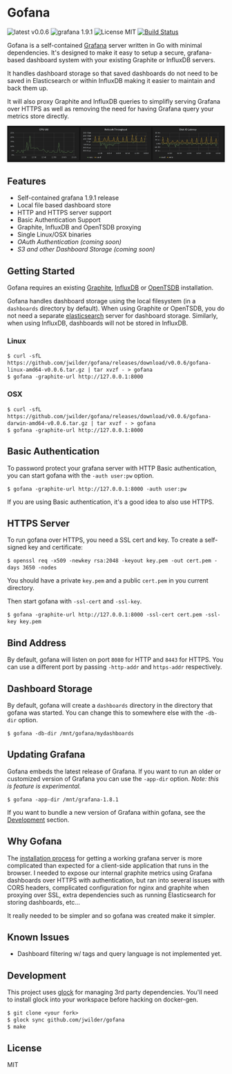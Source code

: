 # Gofana

![latest v0.0.6](https://img.shields.io/badge/latest-v0.0.6-brightgreen.svg)
![grafana 1.9.1](https://img.shields.io/badge/grafana-1.9.1-orange.svg) ![License MIT](https://img.shields.io/badge/license-MIT-blue.svg)
[![Build Status](https://travis-ci.org/jwilder/gofana.svg?branch=master)](https://travis-ci.org/jwilder/gofana)

Gofana is a self-contained [Grafana](http://grafana.org/) server written in Go with minimal dependencies.  It's designed to make it easy to setup a secure,  grafana-based dashboard system with your existing Graphite or InfluxDB servers.

It handles dashboard storage so that saved dashboards do not need to be saved in Elasticsearch or within InfluxDB making it easier to maintain and back them  up.

It will also proxy Graphite and InfluxDB queries to simplifly serving Grafana over HTTPS as well as removing the need for having Grafana query your metrics store directly.

![Grafana Graphs](docs/graphs.png "Grafana Graphs")

## Features

* Self-contained grafana 1.9.1 release
* Local file based dashboard store
* HTTP and HTTPS server support
* Basic Authentication Support
* Graphite, InfluxDB and OpenTSDB proxying
* Single Linux/OSX binaries
* _OAuth Authentication (coming soon)_
* _S3 and other Dashboard Storage (coming soon)_

## Getting Started

Gofana requires an existing [Graphite](http://graphite.wikidot.com/), [InfluxDB](http://influxdb.com/)
or [OpenTSDB](http://opentsdb.net/) installation.

Gofana handles dashboard storage using the local filesystem (in a `dashboards` directory by default).
When using Graphite or OpenTSDB, you do not need a separate [elasticsearch](http://www.elasticsearch.org/)
server for dashboard storage.  Similarly, when using InfluxDB, dashboards will not be stored in InfluxDB.

### Linux
```
$ curl -sfL https://github.com/jwilder/gofana/releases/download/v0.0.6/gofana-linux-amd64-v0.0.6.tar.gz | tar xvzf - > gofana
$ gofana -graphite-url http://127.0.0.1:8000
```

### OSX
```
$ curl -sfL https://github.com/jwilder/gofana/releases/download/v0.0.6/gofana-darwin-amd64-v0.0.6.tar.gz | tar xvzf - > gofana
$ gofana -graphite-url http://127.0.0.1:8000
```

## Basic Authentication

To password protect your grafana server with HTTP Basic authentication, you can
start gofana with the `-auth user:pw` option.

```
$ gofana -graphite-url http://127.0.0.1:8000 -auth user:pw
```

If you are using Basic authentication, it's a good idea to also use HTTPS.

## HTTPS Server

To run gofana over HTTPS, you need a SSL cert and key.  To create a self-signed key and certificate:

```
$ openssl req -x509 -newkey rsa:2048 -keyout key.pem -out cert.pem -days 3650 -nodes
```

You should have a private `key.pem` and a public `cert.pem` in you current directory.

Then start gofana with `-ssl-cert` and `-ssl-key`.

```
$ gofana -graphite-url http://127.0.0.1:8000 -ssl-cert cert.pem -ssl-key key.pem
```

## Bind Address

By default, gofana will listen on port `8080` for HTTP and `8443` for HTTPS. You can use a different port by passing `-http-addr` and `https-addr` respectively.

## Dashboard Storage

By default, gofana will create a `dashboards` directory in the directory that gofana was started.  You can change this to somewhere else with the `-db-dir`
option.

```
$ gofana -db-dir /mnt/gofana/mydashboards
```

## Updating Grafana

Gofana embeds the latest release of Grafana.  If you want to run an older or customized version of Grafana you can use the `-app-dir` option.  _Note: this is feature is experimental._

```
$ gofana -app-dir /mnt/grafana-1.8.1
```

If you want to bundle a new version of Grafana within gofana, see the [Development](#development) section.


## Why Gofana

The [installation process](http://grafana.org/docs/) for getting a working grafana server is more complicated than expected for a client-side application that runs in the browser.  I needed to expose our internal graphite metrics using Grafana dashboards over HTTPS with authentication, but ran into several issues with CORS headers, complicated configuration for nginx and graphite when proxying over SSL, extra dependencies such as running Elasticsearch for storing dashboards, etc...

It really needed to be simpler and so gofana was created make it simpler.

## Known Issues

* Dashboard filtering w/ tags and query language is not implemented yet.

## Development

This project uses [glock](https://github.com/robfig/glock) for managing 3rd party dependencies.
You'll need to install glock into your workspace before hacking on docker-gen.

```
$ git clone <your fork>
$ glock sync github.com/jwilder/gofana
$ make
```

## License

MIT
